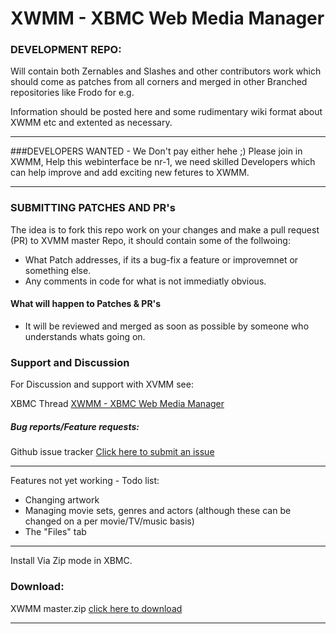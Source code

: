 XWMM - XBMC Web Media Manager
====

### DEVELOPMENT REPO:
Will contain both Zernables and Slashes and other contributors work which should come as patches from all corners and merged in other
Branched repositories like Frodo for e.g.

Information should be posted here and some rudimentary wiki format about XWMM etc and extented as necessary.
- - -
###DEVELOPERS WANTED - We Don't pay either hehe ;)
Please join in XWMM, Help this webinterface be nr-1, we need skilled Developers which can help improve and add exciting new fetures to XWMM.
- - -

### SUBMITTING PATCHES AND PR's
The idea is to fork this repo work on your changes and make a pull request (PR) to XVMM master Repo, it should contain some of the follwoing:

* What Patch addresses, if its a bug-fix a feature or improvemnet or something else.
* Any comments in code for what is not immediatly obvious.
#### What will happen to Patches & PR's

* It will be reviewed and merged as soon as possible by someone who understands whats going on.

### Support and Discussion
For Discussion and support with XVMM see:

XBMC Thread [XWMM - XBMC Web Media Manager](http://forum.xbmc.org/showthread.php?tid=60643 "Title")

##### Bug reports/Feature requests:
Github issue tracker [Click here to submit an issue](https://github.com/slash2009/XWMM/issues "Title")

- - -
Features not yet working - Todo list:

* Changing artwork
* Managing movie sets, genres and actors (although these can be changed on a per movie/TV/music basis)
* The "Files" tab

- - -
Install Via Zip mode in XBMC.

### Download:
XWMM master.zip [click here to download](https://github.com/slash2009/XWMM/archive/master.zip "Title")
- - -
